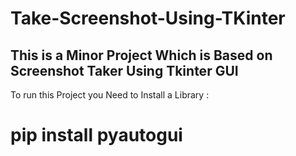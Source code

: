 # Take-Screenshot-Using-TKinter

<h2>This is a Minor Project Which is Based on Screenshot Taker Using Tkinter GUI </h2>

To run this Project you Need to Install a Library : 

<h1> pip install pyautogui </h1>
